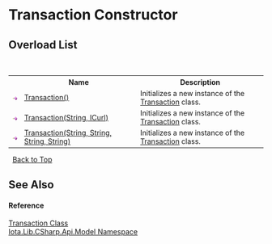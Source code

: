 # Transaction Constructor 
 


## Overload List
&nbsp;<table><tr><th></th><th>Name</th><th>Description</th></tr><tr><td>![Public method](media/pubmethod.gif "Public method")</td><td><a href="M_Iota_Lib_CSharp_Api_Model_Transaction__ctor">Transaction()</a></td><td>
Initializes a new instance of the <a href="T_Iota_Lib_CSharp_Api_Model_Transaction">Transaction</a> class.</td></tr><tr><td>![Public method](media/pubmethod.gif "Public method")</td><td><a href="M_Iota_Lib_CSharp_Api_Model_Transaction__ctor_1">Transaction(String, ICurl)</a></td><td>
Initializes a new instance of the <a href="T_Iota_Lib_CSharp_Api_Model_Transaction">Transaction</a> class.</td></tr><tr><td>![Public method](media/pubmethod.gif "Public method")</td><td><a href="M_Iota_Lib_CSharp_Api_Model_Transaction__ctor_2">Transaction(String, String, String, String)</a></td><td>
Initializes a new instance of the <a href="T_Iota_Lib_CSharp_Api_Model_Transaction">Transaction</a> class.</td></tr></table>&nbsp;
<a href="#transaction-constructor">Back to Top</a>

## See Also


#### Reference
<a href="T_Iota_Lib_CSharp_Api_Model_Transaction">Transaction Class</a><br /><a href="N_Iota_Lib_CSharp_Api_Model">Iota.Lib.CSharp.Api.Model Namespace</a><br />
